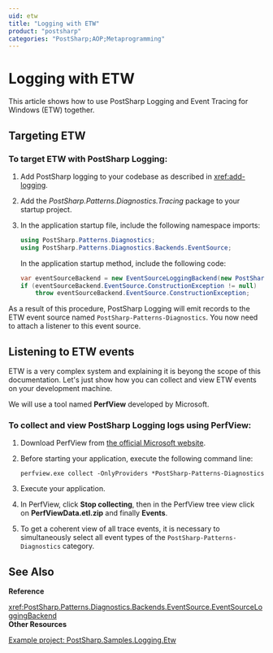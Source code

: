 ```yaml
---
uid: etw
title: "Logging with ETW"
product: "postsharp"
categories: "PostSharp;AOP;Metaprogramming"
---
```

# Logging with ETW

This article shows how to use PostSharp Logging and Event Tracing for Windows (ETW) together.


## Targeting ETW


### To target ETW with PostSharp Logging:

1. Add PostSharp logging to your codebase as described in <xref:add-logging>. 


2. Add the *PostSharp.Patterns.Diagnostics.Tracing* package to your startup project. 


3. In the application startup file, include the following namespace imports:

    ```csharp
    using PostSharp.Patterns.Diagnostics;
    using PostSharp.Patterns.Diagnostics.Backends.EventSource;
    ```

    In the application startup method, include the following code:

    ```csharp
    var eventSourceBackend = new EventSourceLoggingBackend(new PostSharpEventSource());
    if (eventSourceBackend.EventSource.ConstructionException != null)
        throw eventSourceBackend.EventSource.ConstructionException;
    ```


As a result of this procedure, PostSharp Logging will emit records to the ETW event source named `PostSharp-Patterns-Diagnostics`. You now need to attach a listener to this event source. 


## Listening to ETW events

ETW is a very complex system and explaining it is beyong the scope of this documentation. Let's just show how you can collect and view ETW events on your development machine.

We will use a tool named **PerfView** developed by Microsoft. 


### To collect and view PostSharp Logging logs using PerfView:

1. Download PerfView from [the official Microsoft website](https://www.microsoft.com/en-us/download/details.aspx?id=28567). 


2. Before starting your application, execute the following command line:

    ```none
    perfview.exe collect -OnlyProviders *PostSharp-Patterns-Diagnostics
    ```


3. Execute your application.


4. In PerfView, click **Stop collecting**, then in the PerfView tree view click on **PerfViewData.etl.zip** and finally **Events**. 


5. To get a coherent view of all trace events, it is necessary to simultaneously select all event types of the `PostSharp-Patterns-Diagnostics` category. 


## See Also

**Reference**

<xref:PostSharp.Patterns.Diagnostics.Backends.EventSource.EventSourceLoggingBackend>
<br>**Other Resources**

[Example project: PostSharp.Samples.Logging.Etw](https://samples.postsharp.net/f/PostSharp.Samples.Logging.Etw/)
<br>